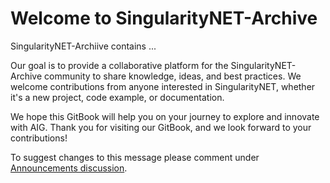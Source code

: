 # Welcome to SingularityNET-Archive

SingularityNET-Archiive contains ...

Our goal is to provide a collaborative platform for the SingularityNET-Archive community to share knowledge, ideas, and best practices. We welcome contributions from anyone interested in SingularityNET, whether it's a new project, code example, or documentation.

We hope this GitBook will help you on your journey to explore and innovate with AIG. Thank you for visiting our GitBook, and we look forward to your contributions!

To suggest changes to this message please comment under [Announcements discussion](https://github.com/orgs/SingularityNET-Archive/discussions/1#discussion-5052466).
